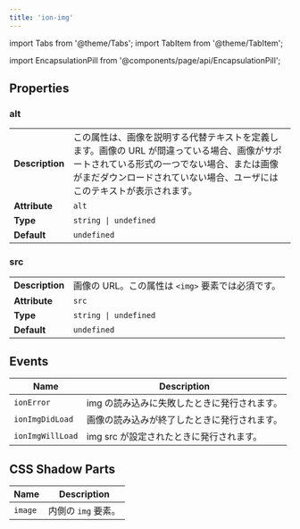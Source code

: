 ```yaml
---
title: 'ion-img'
---
```


import Tabs from '@theme/Tabs';
import TabItem from '@theme/TabItem';

<head>
  <title>Img Tag to Lazy Load Images in Viewport | ion-img Tag</title>
  <meta
    name="description"
    content="Img tag lazy loads images whenever the tag is in the viewport. Utilize this component when generating large lists—as images are only loaded when visible."
  />
</head>

import EncapsulationPill from '@components/page/api/EncapsulationPill';

<EncapsulationPill type="shadow" />

## Properties

### alt

|                 |                                                                                                                                                                                                                       |
| --------------- | --------------------------------------------------------------------------------------------------------------------------------------------------------------------------------------------------------------------- |
| **Description** | この属性は、画像を説明する代替テキストを定義します。画像の URL が間違っている場合、画像がサポートされている形式の一つでない場合、または画像がまだダウンロードされていない場合、ユーザにはこのテキストが表示されます。 |
| **Attribute**   | `alt`                                                                                                                                                                                                                 |
| **Type**        | `string \| undefined`                                                                                                                                                                                                 |
| **Default**     | `undefined`                                                                                                                                                                                                           |

### src

|                 |                                                   |
| --------------- | ------------------------------------------------- |
| **Description** | 画像の URL。この属性は `<img>` 要素では必須です。 |
| **Attribute**   | `src`                                             |
| **Type**        | `string \| undefined`                             |
| **Default**     | `undefined`                                       |

## Events

| Name             | Description                                  |
| ---------------- | -------------------------------------------- |
| `ionError`       | img の読み込みに失敗したときに発行されます。 |
| `ionImgDidLoad`  | 画像の読み込みが終了したときに発行されます。 |
| `ionImgWillLoad` | img src が設定されたときに発行されます。     |

## CSS Shadow Parts

| Name    | Description         |
| ------- | ------------------- |
| `image` | 内側の `img` 要素。 |
